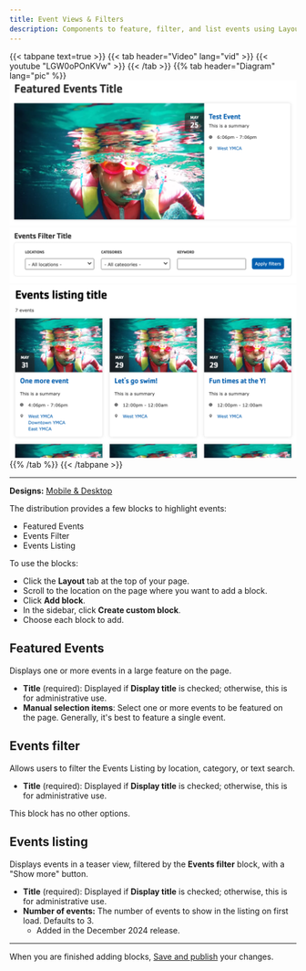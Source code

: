 ```yaml
---
title: Event Views & Filters
description: Components to feature, filter, and list events using Layout Builder.
---
```


{{< tabpane text=true >}}
{{< tab header="Video" lang="vid" >}}
{{< youtube "LGW0oPOnKVw" >}}
{{< /tab >}}
{{% tab header="Diagram" lang="pic" %}}
![A screenshot showing the Featured events block.](event-views--featured.png)
![A screenshot showing the Events filter block.](event-views--filter.png)
![A screenshot showing the Events listing block.](event-views--listing.png)
{{% /tab %}}
{{< /tabpane >}}

-----

**Designs:** [Mobile & Desktop](../../../../../../assets/img/designs/lb-ui-kit/Event%20List.jpg)

The distribution provides a few blocks to highlight events:

*   Featured Events
*   Events Filter
*   Events Listing

To use the blocks:

*   Click the **Layout** tab at the top of your page.
*   Scroll to the location on the page where you want to add a block.
*   Click **Add block**.
*   In the sidebar, click **Create custom block**.
*   Choose each block to add.

## Featured Events

Displays one or more events in a large feature on the page.

*   **Title** (required): Displayed if **Display title** is checked; otherwise, this is for administrative use.
*   **Manual selection items**: Select one or more events to be featured on the page. Generally, it's best to feature a single event.

## Events filter

Allows users to filter the Events Listing by location, category, or text search.

*   **Title** (required): Displayed if **Display title** is checked; otherwise, this is for administrative use.

This block has no other options.

## Events listing

Displays events in a teaser view, filtered by the **Events filter** block, with a "Show more" button.

*   **Title** (required): Displayed if **Display title** is checked; otherwise, this is for administrative use.
*   **Number of events:** The number of events to show in the listing on first load. Defaults to 3.
    *   Added in the December 2024 release.

---

When you are finished adding blocks, [Save and publish](../#saving-and-publishing) your changes.
